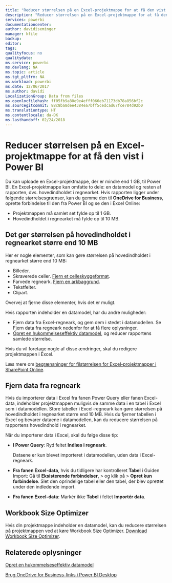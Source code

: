 ```yaml
---
title: "Reducer størrelsen på en Excel-projektmappe for at få den vist i Power BI"
description: "Reducer størrelsen på en Excel-projektmappe for at få den vist i Power BI"
services: powerbi
documentationcenter: 
author: davidiseminger
manager: kfile
backup: 
editor: 
tags: 
qualityfocus: no
qualitydate: 
ms.service: powerbi
ms.devlang: NA
ms.topic: article
ms.tgt_pltfrm: NA
ms.workload: powerbi
ms.date: 12/06/2017
ms.author: davidi
LocalizationGroup: Data from files
ms.openlocfilehash: ff05fb9a80e9e4efff066eb71173db78a856bf2c
ms.sourcegitcommit: 88c8ba8dee4384ea7bff5cedcad67fce784d92b0
ms.translationtype: HT
ms.contentlocale: da-DK
ms.lasthandoff: 02/24/2018
---
```

# <a name="reduce-the-size-of-an-excel-workbook-to-view-it-in-power-bi"></a>Reducer størrelsen på en Excel-projektmappe for at få den vist i Power BI
Du kan uploade en Excel-projektmappe, der er mindre end 1 GB, til Power BI. En Excel-projektmappe kan omfatte to dele: en datamodel og resten af rapporten, dvs. hovedindholdet i regnearket. Hvis rapporten ligger under følgende størrelsesgrænser, kan du gemme den til **OneDrive for Business**, oprette forbindelse til den fra Power BI og se den i Excel Online:

* Projektmappen må samlet set fylde op til 1 GB.
* Hovedindholdet i regnearket må fylde op til 10 MB.

## <a name="what-makes-core-worksheet-contents-larger-than-10-mb"></a>Det gør størrelsen på hovedindholdet i regnearket større end 10 MB
Her er nogle elementer, som kan gøre størrelsen på hovedindholdet i regnearket større end 10 MB:

* Billeder.
* Skraverede celler. [Fjern et celleskyggeformat](https://support.office.com/article/Add-or-change-the-background-color-of-cells-ac10f131-b847-428f-b656-d65375fb815e).
* Farvede regneark. [Fjern en arkbaggrund](https://support.office.com/en-US/article/add-or-remove-a-sheet-background-3577a762-8450-4556-96a2-cc265abc00a8).
* Tekstfelter.
* Clipart.

Overvej at fjerne disse elementer, hvis det er muligt. 

Hvis rapporten indeholder en datamodel, har du andre muligheder: 

* Fjern data fra Excel-regneark, og gem dem i stedet i datamodellen. Se Fjern data fra regneark nedenfor for at få flere oplysninger. 
* [Opret en hukommelseseffektiv datamodel](https://support.office.com/article/Create-a-memory-efficient-Data-Model-using-Excel-2013-and-the-Power-Pivot-add-in-951c73a9-21c4-46ab-9f5e-14a2833b6a70), og reducer rapportens samlede størrelse.

Hvis du vil foretage nogle af disse ændringer, skal du redigere projektmappen i Excel.

Læs mere om [begrænsninger for filstørrelsen for Excel-projektmapper i SharePoint Online](https://support.office.com/article/File-size-limits-for-workbooks-in-SharePoint-Online-9e5bc6f8-018f-415a-b890-5452687b325e).

## <a name="remove-data-from-worksheets"></a>Fjern data fra regneark
Hvis du importerer data i Excel fra fanen Power Query eller fanen Excel-data, indeholder projektmappen muligvis de samme data i en tabel i Excel som i datamodellen. Store tabeller i Excel-regneark kan gøre størrelsen på hovedindholdet i regnearket større end 10 MB. Hvis du fjerner tabellen i Excel og bevarer dataene i datamodellen, kan du reducere størrelsen på rapportens hovedindhold i regnearket. 

Når du importerer data i Excel, skal du følge disse tip:

* **I Power Query**: Ryd feltet **Indlæs i regneark**.
  
  Dataene er kun blevet importeret i datamodellen, uden data i Excel-regneark.
* **Fra fanen Excel-data**, hvis du tidligere har kontrolleret **Tabel** i Guiden Import: Gå til **Eksisterende forbindelser**, \> og klik på \> **Opret kun forbindelse**. Slet den oprindelige tabel eller den tabel, der blev oprettet under den indledende import.
* **Fra fanen Excel-data**: Markér ikke **Tabel** i feltet **Importér data**.

## <a name="workbook-size-optimizer"></a>Workbook Size Optimizer
Hvis din projektmappe indeholder en datamodel, kan du reducere størrelsen på projektmappen ved at køre Workbook Size Optimizer. [Download Workbook Size Optimizer](https://www.microsoft.com/en-us/download/details.aspx?id=38793).

## <a name="related-info"></a>Relaterede oplysninger
[Opret en hukommelseseffektiv datamodel](https://support.office.com/article/Create-a-memory-efficient-Data-Model-using-Excel-2013-and-the-Power-Pivot-add-in-951c73a9-21c4-46ab-9f5e-14a2833b6a70)

[Brug OneDrive for Business-links i Power BI Desktop](desktop-use-onedrive-business-links.md)

